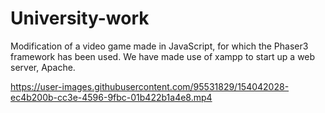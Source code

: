 # University-work
Modification of a video game made in JavaScript, for which the Phaser3 framework has been used. We have made use of xampp to start up a web server, Apache.


https://user-images.githubusercontent.com/95531829/154042028-ec4b200b-cc3e-4596-9fbc-01b422b1a4e8.mp4

